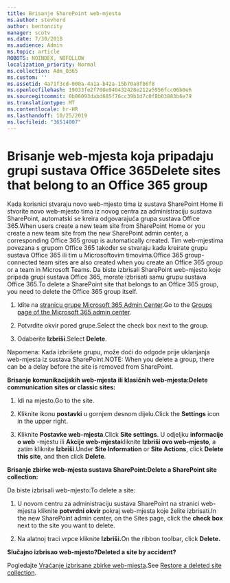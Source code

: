 ```yaml
---
title: Brisanje SharePoint web-mjesta
ms.author: stevhord
author: bentoncity
manager: scotv
ms.date: 7/30/2018
ms.audience: Admin
ms.topic: article
ROBOTS: NOINDEX, NOFOLLOW
localization_priority: Normal
ms.collection: Adm_O365
ms.custom: ''
ms.assetid: 4a71f3cd-000a-4a1a-b42a-15b70a8fb6f8
ms.openlocfilehash: 19033fe2f700e940432428e212a5956fcc06b0e6
ms.sourcegitcommit: 0b06093dabd685f76cc39b1d7c0f8b03883b6e79
ms.translationtype: MT
ms.contentlocale: hr-HR
ms.lasthandoff: 10/25/2019
ms.locfileid: "36514007"
---
```

# <a name="delete-sites-that-belong-to-an-office-365-group"></a><span data-ttu-id="9fe3b-102">Brisanje web-mjesta koja pripadaju grupi sustava Office 365</span><span class="sxs-lookup"><span data-stu-id="9fe3b-102">Delete sites that belong to an Office 365 group</span></span>

<span data-ttu-id="9fe3b-103">Kada korisnici stvaraju novo web-mjesto tima iz sustava SharePoint Home ili stvorite novo web-mjesto tima iz novog centra za administraciju sustava SharePoint, automatski se kreira odgovarajuća grupa sustava Office 365.</span><span class="sxs-lookup"><span data-stu-id="9fe3b-103">When users create a new team site from SharePoint Home or you create a new team site from the new SharePoint admin center, a corresponding Office 365 group is automatically created.</span></span> <span data-ttu-id="9fe3b-104">Tim web-mjestima povezana s grupom Office 365 također se stvaraju kada kreirate grupu sustava Office 365 ili tim u Microsoftovim timovima.</span><span class="sxs-lookup"><span data-stu-id="9fe3b-104">Office 365 group-connected team sites are also created when you create an Office 365 group or a team in Microsoft Teams.</span></span> <span data-ttu-id="9fe3b-105">Da biste izbrisali SharePoint web-mjesto koje pripada grupi sustava Office 365, morate izbrisati samu grupu sustava Office 365.</span><span class="sxs-lookup"><span data-stu-id="9fe3b-105">To delete a SharePoint site that belongs to an Office 365 group, you need to delete the Office 365 group itself.</span></span> 
  
1. <span data-ttu-id="9fe3b-106">Idite na [stranicu grupe Microsoft 365 Admin Center](https://portal.office.com/adminportal/home#/groups).</span><span class="sxs-lookup"><span data-stu-id="9fe3b-106">Go to the [Groups page of the Microsoft 365 admin center](https://portal.office.com/adminportal/home#/groups).</span></span>
    
2. <span data-ttu-id="9fe3b-107">Potvrdite okvir pored grupe.</span><span class="sxs-lookup"><span data-stu-id="9fe3b-107">Select the check box next to the group.</span></span>
    
3. <span data-ttu-id="9fe3b-108">Odaberite **Izbriši**.</span><span class="sxs-lookup"><span data-stu-id="9fe3b-108">Select **Delete**.</span></span>
    
<span data-ttu-id="9fe3b-109">Napomena: Kada izbrišete grupu, može doći do odgode prije uklanjanja web-mjesta iz sustava SharePoint.</span><span class="sxs-lookup"><span data-stu-id="9fe3b-109">NOTE: When you delete a group, there can be a delay before the site is removed from SharePoint.</span></span>
  
<span data-ttu-id="9fe3b-110">**Brisanje komunikacijskih web-mjesta ili klasičnih web-mjesta:**</span><span class="sxs-lookup"><span data-stu-id="9fe3b-110">**Delete communication sites or classic sites:**</span></span>

1. <span data-ttu-id="9fe3b-111">Idi na mjesto.</span><span class="sxs-lookup"><span data-stu-id="9fe3b-111">Go to the site.</span></span>
  
2. <span data-ttu-id="9fe3b-112">Kliknite ikonu **postavki** u gornjem desnom dijelu.</span><span class="sxs-lookup"><span data-stu-id="9fe3b-112">Click the **Settings** icon in the upper right.</span></span> 
  
3. <span data-ttu-id="9fe3b-113">Kliknite **Postavke web-mjesta**.</span><span class="sxs-lookup"><span data-stu-id="9fe3b-113">Click **Site settings**.</span></span> <span data-ttu-id="9fe3b-114">U odjeljku **informacije o web** -mjestu ili **Akcije web-mjesta**kliknite **Izbriši ovo web-mjesto**, a zatim kliknite **Izbriši**.</span><span class="sxs-lookup"><span data-stu-id="9fe3b-114">Under **Site Information** or **Site Actions**, click **Delete this site**, and then click **Delete**.</span></span>
  
<span data-ttu-id="9fe3b-115">**Brisanje zbirke web-mjesta sustava SharePoint:**</span><span class="sxs-lookup"><span data-stu-id="9fe3b-115">**Delete a SharePoint site collection:**</span></span>

<span data-ttu-id="9fe3b-116">Da biste izbrisali web-mjesto:</span><span class="sxs-lookup"><span data-stu-id="9fe3b-116">To delete a site:</span></span>
  
1. <span data-ttu-id="9fe3b-117">U novom centru za administraciju sustava SharePoint na stranici web-mjesta kliknite **potvrdni okvir** pokraj web-mjesta koje želite izbrisati.</span><span class="sxs-lookup"><span data-stu-id="9fe3b-117">In the new SharePoint admin center, on the Sites page, click the **check box** next to the site you want to delete.</span></span> 
    
2. <span data-ttu-id="9fe3b-118">Na alatnoj traci vrpce kliknite **Izbriši.**</span><span class="sxs-lookup"><span data-stu-id="9fe3b-118">On the ribbon toolbar, click **Delete.**</span></span>
    
<span data-ttu-id="9fe3b-119">**Slučajno izbrisao web-mjesto?**</span><span class="sxs-lookup"><span data-stu-id="9fe3b-119">**Deleted a site by accident?**</span></span>

<span data-ttu-id="9fe3b-120">Pogledajte [Vraćanje izbrisane zbirke web-mjesta](https://go.microsoft.com/fwlink/?linkid=867660).</span><span class="sxs-lookup"><span data-stu-id="9fe3b-120">See [Restore a deleted site collection](https://go.microsoft.com/fwlink/?linkid=867660).</span></span>
  

